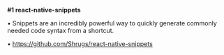 <b>#1 react-native-snippets</b>

• Snippets are an incredibly powerful way to quickly generate commonly needed code syntax from a shortcut.

• https://github.com/Shrugs/react-native-snippets

